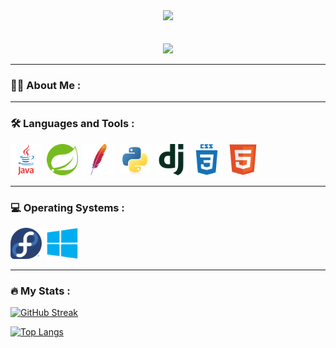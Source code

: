 <div id="header" align="center">
  <img src="https://media.giphy.com/media/WcYnTzdrjQphdu33xs/giphy.gif" width="200"/>
</div>

<div align="center">
  <img src="https://komarev.com/ghpvc/?username=Reensef&style=flat-square&color=blue" width="120" alt=""/>
</div>

</br>

<div align="center">
  <img src="https://media.giphy.com/media/YQitE4YNQNahy/giphy-downsized.gif" width="600"/>
</div>

---

### :woman_technologist: About Me :

---

### :hammer_and_wrench: Languages and Tools :
<div>
  <!-- Java -->
  <img src="https://github.com/devicons/devicon/blob/master/icons/java/java-original-wordmark.svg" title="Java" alt="Java" width="50" height="50"/>&nbsp;
  <!-- Spring -->
  <img src="https://github.com/devicons/devicon/blob/master/icons/spring/spring-original.svg" title="Spring" alt="Spring" width="50" height="50"/>&nbsp;
  <!-- Maven -->
  <img src="https://github.com/devicons/devicon/blob/master/icons/apache/apache-original.svg" title="Apache Maven" alt="Apache Maven" width="50" height="50"/>&nbsp;
  <!-- Python -->
  <img src="https://github.com/devicons/devicon/blob/master/icons/python/python-original.svg" title="Python" alt="Python" width="50" height="50"/>&nbsp;
  <!-- Django -->
  <img src="https://github.com/devicons/devicon/blob/master/icons/django/django-plain.svg" title="Django" alt="Django" width="50" height="50"/>&nbsp;
  <!-- CSS -->
  <img src="https://github.com/devicons/devicon/blob/master/icons/css3/css3-plain-wordmark.svg" title="CSS" alt="CSS" width="50" height="50"/>&nbsp;
  <!-- HTML -->
  <img src="https://github.com/devicons/devicon/blob/master/icons/html5/html5-original.svg" title="HTML" alt="HTML" width="50" height="50"/>&nbsp;
  
</div>

___

### 💻 Operating Systems :
<div>
 <!-- Fedora-->
  <img src="https://github.com/devicons/devicon/blob/master/icons/fedora/fedora-original.svg" title="Fedora" alt="Fedora" width="50" height="50"/>&nbsp;
  <!-- Windows-->
  <img src="https://github.com/devicons/devicon/blob/master/icons/windows8/windows8-original.svg" title="Windows" alt="Windows" width="50" height="50"/>&nbsp;
</div>

        
---

### :fire: My Stats :
[![GitHub Streak](http://github-readme-streak-stats.herokuapp.com?user=Reensef&theme=dark&background=0d1117)](https://git.io/streak-stats)

[![Top Langs](https://github-readme-stats-ten-gilt.vercel.app/api/top-langs/?username=Reensef&bg_color=0d1117&title_color=ffffff&hide_border=true&text_color=ffffff&exclude_repo=github-readme-stats,anuraghazra.github.io)](https://github.com/anuraghazra/github-readme-stats)
